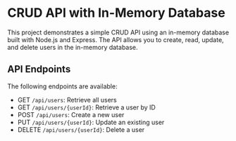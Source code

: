 #  CRUD API with In-Memory Database

This project demonstrates a simple CRUD API using an in-memory database built with Node.js and Express. The API allows you to create, read, update, and delete users in the in-memory database.


## API Endpoints

The following endpoints are available:

- GET `/api/users`: Retrieve all users
- GET `/api/users/{userId}`: Retrieve a user by ID
- POST `/api/users`: Create a new user
- PUT `/api/users/{userId}`: Update an existing user
- DELETE `/api/users/{userId}`: Delete a user
